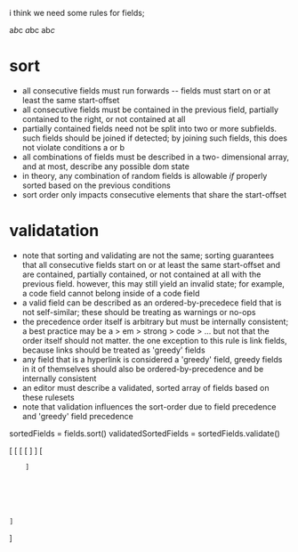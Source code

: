 i think we need some rules for fields;

a*b*c
*a*bc
ab*c*


# sort
- all consecutive fields must run forwards -- fields must
start on or at least the same start-offset
- all consecutive fields must be contained in the previous
field, partially contained to the right, or not contained at
all
- partially contained fields need not be split into two or
more subfields. such fields should be joined if detected; by
joining such fields, this does not violate conditions a or b
- all combinations of fields must be described in a two-
dimensional array, and at most, describe any possible dom
state
- in theory, any combination of random fields is allowable
*if* properly sorted based on the previous conditions
- sort order only impacts consecutive elements that share
the start-offset

# validatation
- note that sorting and validating are not the same; sorting
guarantees that all consecutive fields start on or at least
the same start-offset and are contained, partially
contained, or not contained at all with the previous field.
however, this may still yield an invalid state; for example,
a code field cannot belong inside of a code field
- a valid field can be described as an ordered-by-precedece
field that is not self-similar; these should be treating as
warnings or no-ops
- the precedence order itself is arbitrary but must be
internally consistent; a best practice may be a > em >
strong > code > ... but not that the order itself should not
matter. the one exception to this rule is link fields,
because links should be treated as 'greedy' fields
- any field that is a hyperlink is considered a 'greedy'
field, greedy fields in it of themselves should also be
ordered-by-precedence and be internally consistent
- an editor must describe a validated, sorted array of
fields based on these rulesets
- note that validation influences the sort-order due to
field precedence and 'greedy' field precedence

sortedFields = fields.sort()
validatedSortedFields = sortedFields.validate()

[
	[
		[
			[
		]
			]
		[

		]






	]
]
